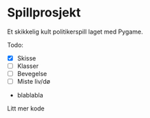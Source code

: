 # Spillprosjekt

Et skikkelig kult politikerspill laget med Pygame.

Todo:

- [x] Skisse
- [ ] Klasser
- [ ] Bevegelse
- [ ] Miste liv/dø
- blablabla

Litt mer kode
